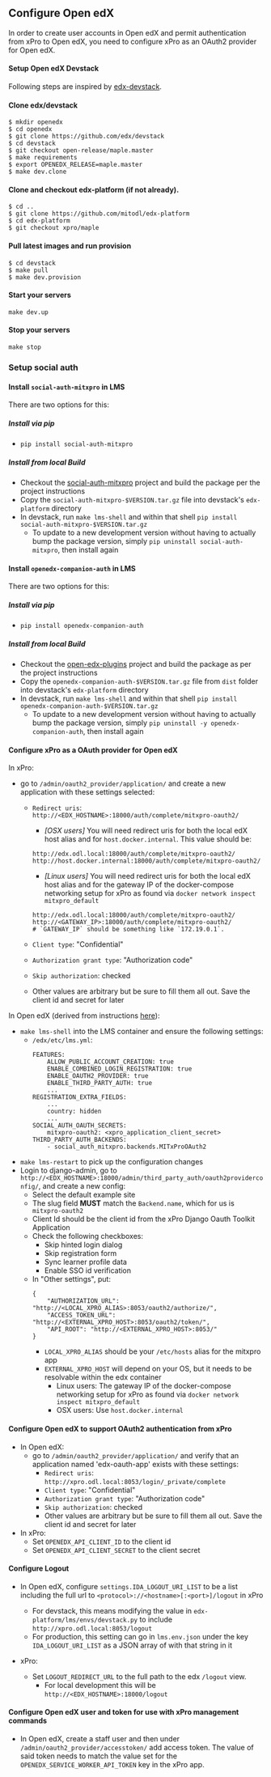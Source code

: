 ## Configure Open edX

In order to create user accounts in Open edX and permit authentication from xPro to Open edX, you need to configure xPro as an OAuth2 provider for Open edX.

#### Setup Open edX Devstack

Following steps are inspired by [edx-devstack](https://github.com/edx/devstack).

#### Clone edx/devstack

```
$ mkdir openedx
$ cd openedx
$ git clone https://github.com/edx/devstack
$ cd devstack
$ git checkout open-release/maple.master
$ make requirements
$ export OPENEDX_RELEASE=maple.master
$ make dev.clone
```

#### Clone and checkout edx-platform (if not already).

```
$ cd ..
$ git clone https://github.com/mitodl/edx-platform
$ cd edx-platform
$ git checkout xpro/maple
```

#### Pull latest images and run provision

```
$ cd devstack
$ make pull
$ make dev.provision
```

#### Start your servers

`make dev.up`

#### Stop your servers

`make stop`

### Setup social auth

#### Install `social-auth-mitxpro` in LMS

There are two options for this:

##### Install via pip

- `pip install social-auth-mitxpro`

##### Install from local Build

- Checkout the [social-auth-mitxpro](https://github.com/mitodl/social-auth-mitxpro) project and build the package per the project instructions
- Copy the `social-auth-mitxpro-$VERSION.tar.gz` file into devstack's `edx-platform` directory
- In devstack, run `make lms-shell` and within that shell `pip install social-auth-mitxpro-$VERSION.tar.gz`
  - To update to a new development version without having to actually bump the package version, simply `pip uninstall social-auth-mitxpro`, then install again

#### Install `openedx-companion-auth` in LMS

There are two options for this:

##### Install via pip

- `pip install openedx-companion-auth`

##### Install from local Build

- Checkout the [open-edx-plugins](https://github.com/mitodl/open-edx-plugins) project and build the package as per the project instructions
- Copy the `openedx-companion-auth-$VERSION.tar.gz` file from `dist` folder into devstack's `edx-platform` directory
- In devstack, run `make lms-shell` and within that shell `pip install openedx-companion-auth-$VERSION.tar.gz`
  - To update to a new development version without having to actually bump the package version, simply `pip uninstall -y openedx-companion-auth`, then install again

#### Configure xPro as a OAuth provider for Open edX

In xPro:

- go to `/admin/oauth2_provider/application/` and create a new application with these settings selected:

  - `Redirect uris`: `http://<EDX_HOSTNAME>:18000/auth/complete/mitxpro-oauth2/`

    - _[OSX users]_ You will need redirect uris for both the local edX host alias and for `host.docker.internal`. This value should be:

    ```shell
    http://edx.odl.local:18000/auth/complete/mitxpro-oauth2/
    http://host.docker.internal:18000/auth/complete/mitxpro-oauth2/
    ```

    - _[Linux users]_ You will need redirect uris for both the local edX host alias and for the gateway IP of the docker-compose networking setup for xPro as found via `docker network inspect mitxpro_default`

    ```shell
    http://edx.odl.local:18000/auth/complete/mitxpro-oauth2/
    http://<GATEWAY_IP>:18000/auth/complete/mitxpro-oauth2/
    # `GATEWAY_IP` should be something like `172.19.0.1`.
    ```

  - `Client type`: "Confidential"
  - `Authorization grant type`: "Authorization code"
  - `Skip authorization`: checked
  - Other values are arbitrary but be sure to fill them all out. Save the client id and secret for later

In Open edX (derived from instructions [here](https://edx.readthedocs.io/projects/edx-installing-configuring-and-running/en/latest/configuration/tpa/tpa_integrate_open/tpa_oauth.html#additional-oauth2-providers-advanced)):

- `make lms-shell` into the LMS container and ensure the following settings:
  - `/edx/etc/lms.yml`:
    ```
    FEATURES:
        ALLOW_PUBLIC_ACCOUNT_CREATION: true
        ENABLE_COMBINED_LOGIN_REGISTRATION: true
        ENABLE_OAUTH2_PROVIDER: true
        ENABLE_THIRD_PARTY_AUTH: true
        ...
    REGISTRATION_EXTRA_FIELDS:
        ...
        country: hidden
        ...
    SOCIAL_AUTH_OAUTH_SECRETS:
        mitxpro-oauth2: <xpro_application_client_secret>
    THIRD_PARTY_AUTH_BACKENDS:
        - social_auth_mitxpro.backends.MITxProOAuth2
    ```
- `make lms-restart` to pick up the configuration changes
- Login to django-admin, go to `http://<EDX_HOSTNAME>:18000/admin/third_party_auth/oauth2providerconfig/`, and create a new config:
  - Select the default example site
  - The slug field **MUST** match the `Backend.name`, which for us is `
mitxpro-oauth2`
  - Client Id should be the client id from the xPro Django Oauth Toolkit Application
  - Check the following checkboxes:
    - Skip hinted login dialog
    - Skip registration form
    - Sync learner profile data
    - Enable SSO id verification
  - In "Other settings", put:
    ```
    {
        "AUTHORIZATION_URL": "http://<LOCAL_XPRO_ALIAS>:8053/oauth2/authorize/",
        "ACCESS_TOKEN_URL": "http://<EXTERNAL_XPRO_HOST>:8053/oauth2/token/",
        "API_ROOT": "http://<EXTERNAL_XPRO_HOST>:8053/"
    }
    ```
    - `LOCAL_XPRO_ALIAS` should be your `/etc/hosts` alias for the mitxpro app
    - `EXTERNAL_XPRO_HOST` will depend on your OS, but it needs to be resolvable within the edx container
      - Linux users: The gateway IP of the docker-compose networking setup for xPro as found via `docker network inspect mitxpro_default`
      - OSX users: Use `host.docker.internal`

#### Configure Open edX to support OAuth2 authentication from xPro

- In Open edX:
  - go to `/admin/oauth2_provider/application/` and verify that an application named 'edx-oauth-app' exists with these settings:
    - `Redirect uris`: `http://xpro.odl.local:8053/login/_private/complete`
    - `Client type`: "Confidential"
    - `Authorization grant type`: "Authorization code"
    - `Skip authorization`: checked
    - Other values are arbitrary but be sure to fill them all out. Save the client id and secret for later
- In xPro:
  - Set `OPENEDX_API_CLIENT_ID` to the client id
  - Set `OPENEDX_API_CLIENT_SECRET` to the client secret

#### Configure Logout

- In Open edX, configure `settings.IDA_LOGOUT_URI_LIST` to be a list including the full url to `<protocol>://<hostname>[:<port>]/logout` in xPro

  - For devstack, this means modifying the value in `edx-platform/lms/envs/devstack.py` to include `http://xpro.odl.local:8053/logout`
  - For production, this setting can go in `lms.env.json` under the key `IDA_LOGOUT_URI_LIST` as a JSON array of with that string in it

- xPro:
  - Set `LOGOUT_REDIRECT_URL` to the full path to the edx `/logout` view.
    - For local development this will be `http://<EDX_HOSTNAME>:18000/logout`

#### Configure Open edX user and token for use with xPro management commands

- In Open edX, create a staff user and then under `/admin/oauth2_provider/accesstoken/` add access token. The value of said token needs to match the value set for the `OPENEDX_SERVICE_WORKER_API_TOKEN` key in the xPro app.
